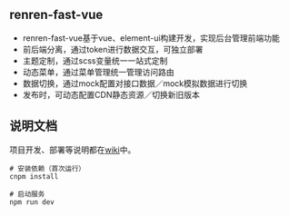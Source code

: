 ## renren-fast-vue
- renren-fast-vue基于vue、element-ui构建开发，实现后台管理前端功能
- 前后端分离，通过token进行数据交互，可独立部署
- 主题定制，通过scss变量统一一站式定制
- 动态菜单，通过菜单管理统一管理访问路由
- 数据切换，通过mock配置对接口数据／mock模拟数据进行切换
- 发布时，可动态配置CDN静态资源／切换新旧版本

## 说明文档
项目开发、部署等说明都在[wiki](https://github.com/renrenio/renren-fast-vue/wiki)中。

```
# 安装依赖（首次运行）
cnpm install

# 启动服务
npm run dev
```
